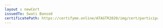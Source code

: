 ```yaml
--- 
layout : newCert 
issuedTo: Swati Bansod 
certificatePath: https://certifyme.online/ATAGTR2020/img/cert/participant/SwatiBansod_d6903.png
--- 
```

